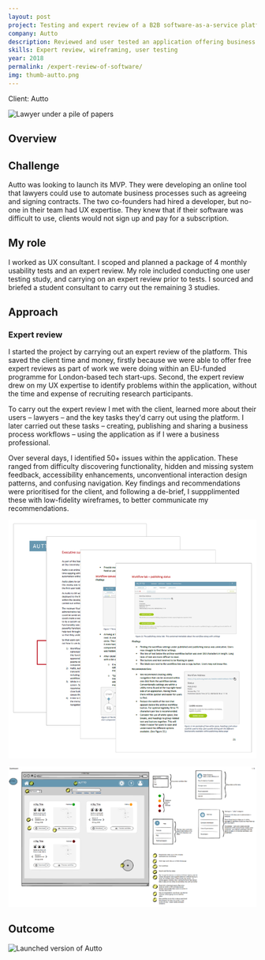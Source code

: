 ```yaml
---
layout: post
project: Testing and expert review of a B2B software-as-a-service platform
company: Autto
description: Reviewed and user tested an application offering business process automation for law firms. I found over 50 potential improvements and defects the start-up could fix prior to launching their MVP.
skills: Expert review, wireframing, user testing
year: 2018
permalink: /expert-review-of-software/
img: thumb-autto.png
---
```


Client: Autto

![Lawyer under a pile of papers](../img/autto-build.png)

 
## Overview ##

## Challenge ##
 
Autto was looking to launch its MVP. They were developing an online tool that lawyers could use to automate business processes such as agreeing and signing contracts.  The two co-founders had hired a developer, but no-one in their team had UX expertise. They knew that if their software was difficult to use, clients would not sign up and pay for a subscription.
  
## My role ##
 
I worked as UX consultant. I scoped and planned a package of 4 monthly usability tests and an expert review. My role included conducting one user testing study, and carrying on an expert review prior to tests. I sourced and briefed a student consultant to carry out the remaining 3 studies.
 
## Approach ##

### Expert review ###
 
I started the project by carrying out an expert review of the platform. This saved the client time and money, firstly because we were able to offer free expert reviews as part of work we were doing within an EU-funded programme for London-based tech start-ups. Second, the expert review drew on my UX expertise to identify problems within the application, without the time and expense of recruiting research participants. 

To carry out the expert review I met with the client, learned more about their users &ndash; lawyers &ndash; and the key tasks they'd carry out using the platform. I later carried out these tasks &ndash; creating, publishing and sharing a business process workflows &ndash; using the application as if I were a business professional.
 
Over several days, I identified 50+ issues within the application. These ranged from difficulty discovering functionality, hidden and missing system feedback, accessibility enhancements, unconventional interaction design patterns, and confusing navigation. Key findings and recommendations were prioritised for the client, and following a de-brief, I suppplimented these with low-fidelity wireframes, to better communicate my recommendations.

![Autto report](../img/autto-report.PNG)

![Wireframe of Autto's dashboard](../img/autto-dashboard.png) 

 
 ###

 
 

 
## Outcome ##
 
<!--The expert review allowed the start-up to fix obvious problems, without the time and cost of user testing. I conducted the first user testing session about a month after the expert review. This proved somewhat problematic for several reasons. First, not all the fixes had been made, so some of the same findings and recommendations came up. Secondly, we offered a package of budget user testing that did not include a pilot. Little was discovered from the first sessions as participants needed time to understand what the software did. If I were doing this testing again there are several things I’d do differently. First, get an accurate idea of the time needed to fix major defects prior to user testing. Next run a pilot, as this would have uncovered that we needed to do more to explain the product proposition. Next, possibly start by testing the educational and onboarding aspects of the software, as these could possibly be shared with users at the start of the testing. Because there was a learning curve associated with the software, if doing this again, I may suggest a diary study, as this would allow participants more time to learn the software and use it in-situ. 
 
Since working with the Interaction Lab, Autto launched its subscription software and has attracted additional investors and funding. 

-->

![Launched version of Autto](../img/autto-build.png)
